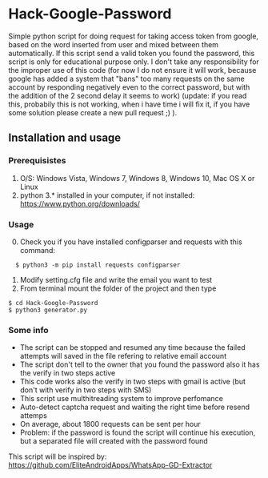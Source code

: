 # Hack-Google-Password 
Simple python script for doing request for taking access token from google, based on the word inserted from user and mixed between them automatically. If this script send a valid token you found the password, this script is only for educational purpose only. I don't take any responsibility for the improper use of this code (for now I do not ensure it will work, because google has added a system that "bans" too many requests on the same account by responding negatively even to the correct password, but with the addition of the 2 second delay it seems to work) (update: if you read this, probabily this is not working, when i have time i will fix it, if you have some solution please create a new pull request ;) ).
## Installation and usage
### Prerequisistes
1. O/S: Windows Vista, Windows 7, Windows 8, Windows 10, Mac OS X or Linux
2. python 3.* installed in your computer, if not installed: https://www.python.org/downloads/

### Usage
0. Check you if you have installed configparser and requests with this command:
```
  $ python3 -m pip install requests configparser
  ```
1. Modify setting.cfg file and write the email you want to test
2. From terminal mount the folder of the project and then type 
  ```
  $ cd Hack-Google-Password
  $ python3 generator.py
  ```
### Some info
* The script can be stopped and resumed any time because the failed attempts will saved in the file refering to relative email account
* The script don't tell to the owner that you found the password also it has the verify in two steps active
* This code works also the verify in two steps with gmail is active (but don't with verify in two steps with SMS)
* This script use multhitreading system to improve perfomance
* Auto-detect captcha request and waiting the right time before resend attemps
* On average, about 1800 requests can be sent per hour
* Problem: if the password is found the script will continue his execution, but a separated file will created with the password found

This script will be inspired by: https://github.com/EliteAndroidApps/WhatsApp-GD-Extractor

